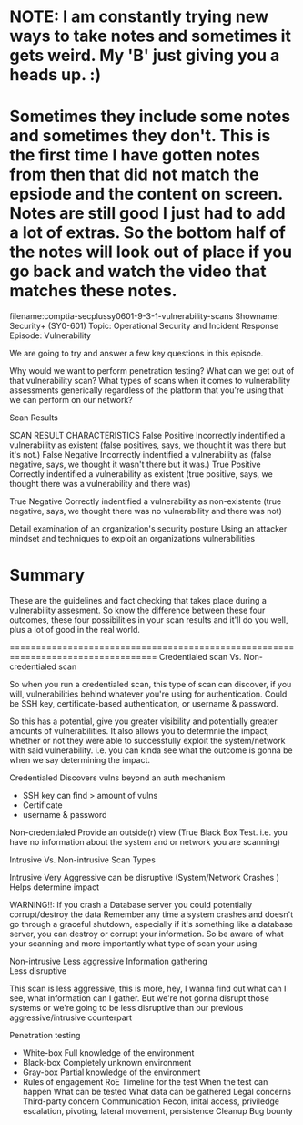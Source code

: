 # NOTE: I am constantly trying new ways to take notes and sometimes it gets weird. My 'B' just giving you a heads up. :) 
# Sometimes they include some notes and sometimes they don't. This is the first time I have gotten notes from then that did not match the epsiode and the content on screen. Notes are still good I just had to add a lot of extras. So the bottom half of the notes will look out of place if you go back and watch the video that matches these notes. 
filename:comptia-secplussy0601-9-3-1-vulnerability-scans
Showname: Security+ (SY0-601)
Topic: Operational Security and Incident Response
Episode: Vulnerability


We are going to try and answer a few key questions in this episode.

Why would we want to perform penetration testing?
What can we get out of that vulnerability scan?
What types of scans when it comes to vulnerability assessments generically regardless of the platform that you're using that we can perform on our network?

Scan Results

SCAN RESULT                 CHARACTERISTICS
False Positive                  Incorrectly indentified a vulnerability as existent
                                    (false positives, says, we thought it was there but it's not.)
False Negative                  Incorrectly indentified a vulnerability as
                                        (false negative, says, we thought it wasn't there but it was.)
True Positive                   Correctly indentified a vulnerability as existent
                                    (true positive, says, we thought there was a vulnerability and there was)

True Negative                   Correctly indentified a vulnerability as non-existente
                                                (true negative, says, we thought there was no vulnerability and there was not)



Detail examination of an organization's security posture
Using an attacker mindset and techniques to exploit an organizations vulnerabilities

# Summary
These are the guidelines and fact checking that takes place during a vulnerability assesment.
So know the difference between these four outcomes, these four possibilities in your scan results and it'll do you well, plus a lot of good in the real world.

==================================================================================
Credentialed scan Vs. Non-credentialed scan

So when you run a credentialed scan, this type of scan can discover, if you will, vulnerabilities behind whatever you're using for authentication. Could be SSH key, certificate-based authentication, or username & password. 

So this has a potential, give you greater visibility and potentially greater amounts of vulnerabilities. It also allows you to determnie the impact, whether or not they were able to successfully exploit the system/network with said vulnerability. 
i.e. you can kinda see what the outcome is gonna be when we say determining the impact.

Credentialed                                    Discovers vulns beyond an auth mechanism 
- SSH key                                       can find > amount of vulns
- Certificate
- username & password

Non-credentialed                                Provide an outside(r) view
                                                (True Black Box Test. i.e. you have no information about the system and or network you are scanning)

Intrusive Vs. Non-intrusive Scan Types

Intrusive                                   Very Aggressive
                                            can be disruptive (System/Network Crashes )
                                            Helps determine impact

WARNING!!: If you crash a Database server you could potentially corrupt/destroy the data
Remember any time a system crashes and doesn't go through a graceful shutdown, especially if it's something like a database server, you can destroy or corrupt your information. So be aware of what your scanning and more importantly what type of scan your using

Non-intrusive                               Less aggressive
                                            Information gathering                                
                                            Less disruptive 

This scan is less aggressive, this is more, hey, I wanna find out what can I see, what information can I gather. But we're not gonna disrupt those systems or we're going to be less disruptive than our previous aggressive/intrusive counterpart

Penetration testing
- White-box
    Full knowledge of the environment
- Black-box
    Completely unknown environment
- Gray-box
    Partial knowledge of the environment
- Rules of engagement
RoE
    Timeline for the test
    When the test can happen
    What can be tested
    What data can be gathered
    Legal concerns
    Third-party concern
    Communication
Recon, inital access, priviledge escalation, pivoting, lateral movement, persistence
Cleanup
Bug bounty